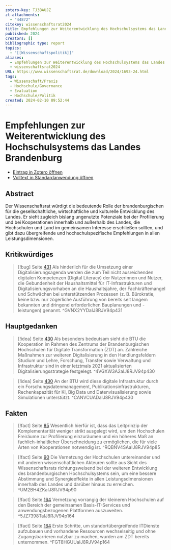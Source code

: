 ```yaml
---
zotero-key: TJ3BAUJZ
zt-attachments:
  - "44872"
citekey: wissenschaftsrat2024
title: Empfehlungen zur Weiterentwicklung des Hochschulsystems das Landes Brandenburg
published: 2024
creators: []
bibliographic type: report
topics:
  - "[[Wissenschaftspolitik]]"
aliases:
  - Empfehlungen zur Weiterentwicklung des Hochschulsystems das Landes Brandenburg
  - wissenschaftsrat2024
URL: https://www.wissenschaftsrat.de/download/2024/1693-24.html
tags:
  - Wissenschaft/Praxis
  - Hochschule/Governance
  - Evaluation
  - Hochschule/Politik
created: 2024-02-10 09:52:44
---
```

# Empfehlungen zur Weiterentwicklung des Hochschulsystems das Landes Brandenburg

- [Eintrag in Zotero öffnen](zotero://select/library/items/TJ3BAUJZ) 
- [Volltext in Standardanwendung öffnen](<file:///C:/Users/mittelba/Zotero/miba/storage/IJ8RJV94/2024_Empfehlungen%20zur%20Weiterentwicklung%20des%20Hochschulsystems%20das%20Landes%20Brandenburg.pdf>)
 
## Abstract
Der Wissenschaftsrat würdigt die bedeutende Rolle der brandenburgischen für die gesellschaftliche, wirtschaftliche und kulturelle Entwicklung des Landes. Er sieht zugleich bislang ungenutzte Potenziale bei der Profilierung und bei Kooperationen innerhalb und außerhalb des Landes, die Hochschulen und Land im gemeinsamen Interesse erschließen sollten, und gibt dazu übergreifende und hochschulspezifische Empfehlungen in allen Leistungsdimensionen.

## Kritikwürdiges
> [!bug]  Seite [431](zotero://open-pdf/library/items/IJ8RJV94?page=431&annotation=GVNX2YYD)
> Als hinderlich für die Umsetzung einer Digitalisierungsagenda werden die zum Teil nicht ausreichenden digitalen Kompetenzen (Digital Literacy) der Nutzerinnen und Nutzer, die Gebundenheit der Haushaltsmittel für IT-Infrastrukturen und Digitalisierungsvorhaben an die Haushaltsjahre, der Fachkräftemangel und Schwächen bei unterstützenden Prozessen (z. B. Bürokratie, keine bzw. nur zögerliche Ausführung von bereits seit langem bekannten und dringend erforderlichen Bauplanungen und -leistungen) genannt.
> ^GVNX2YYDaIJ8RJV94p431

## Hauptgedanken
> [!idea]  Seite [430](zotero://open-pdf/library/items/IJ8RJV94?page=430&annotation=4VGXW3A2)
> Als besonders bedeutsam sieht die BTU die Kooperation im Rahmen des Zentrums der Brandenburgischen Hochschulen für Digitale Transformation (ZDT) an. Zahlreiche Maßnahmen zur weiteren Digitalisierung in den Handlungsfeldern Studium und Lehre, Forschung, Transfer sowie Verwaltung und Infrastruktur sind in einer letztmals 2021 aktualisierten Digitalisierungsstrategie festgelegt.
> ^4VGXW3A2aIJ8RJV94p430

> [!idea]  Seite [430](zotero://open-pdf/library/items/IJ8RJV94?page=430&annotation=CANVCUAD)
> An der BTU wird diese digitale Infrastruktur durch ein Forschungsdatenmanagement, Publikationsinfrastrukturen, Rechenkapazität für KI, Big Data und Datenvisualisierung sowie Simulationen unterstützt.
> ^CANVCUADaIJ8RJV94p430

## Fakten
> [!fact]  Seite [85](zotero://open-pdf/library/items/IJ8RJV94?page=85&annotation=RQBNV4SA)
> Wesentlich hierfür ist, dass das Leitprinzip der Komplementarität weniger strikt ausgelegt wird, um den Hochschulen Freiräume zur Profilierung einzuräumen und ein höheres Maß an fachlich-inhaltlicher Überschneidung zu ermöglichen, die für viele Arten von Kooperationen notwendig ist.
> ^RQBNV4SAaIJ8RJV94p85

> [!fact]  Seite [90](zotero://open-pdf/library/items/IJ8RJV94?page=90&annotation=UM2BH4ZK)
> Die Vernetzung der Hochschulen untereinander und mit anderen wissenschaftlichen Akteuren sollte aus Sicht des Wissenschaftsrats richtungsweisend bei der weiteren Entwicklung des brandenburgischen Hochschulsystems sein, um eine bessere Abstimmung und Synergieeffekte in allen Leistungsdimensionen innerhalb des Landes und darüber hinaus zu erreichen.
> ^UM2BH4ZKaIJ8RJV94p90

> [!fact]  Seite [164](zotero://open-pdf/library/items/IJ8RJV94?page=164&annotation=5JZ7398T)
> Vernetzung vorrangig der kleineren Hochschulen auf den Bereich der gemeinsamen Basis-IT-Services und anwendungsbezogenen Plattformen auszuweiten.
> ^5JZ7398TaIJ8RJV94p164

> [!fact]  Seite [164](zotero://open-pdf/library/items/IJ8RJV94?page=164&annotation=FGT8HGUU)
> Erste Schritte, um standortübergreifende ITDienste aufzubauen und vorhandene Ressourcen wechselseitig und ohne Zugangsbarrieren nutzbar zu machen, wurden am ZDT bereits unternommen.
> ^FGT8HGUUaIJ8RJV94p164

